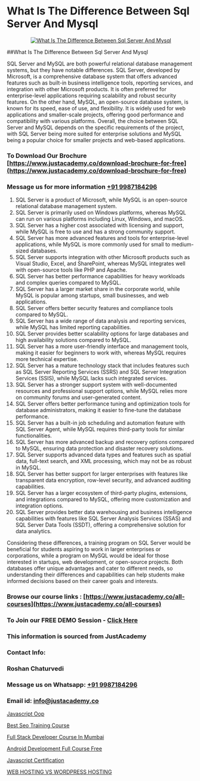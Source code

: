 # What Is The Difference Between Sql Server And Mysql

<p align="center">
  <a href="https://justacademy.co/course-detail/mysql-training">
    <img src="https://justacademy.co/storage2/course_image/1709880865_course_image.webp" alt="What Is The Difference Between Sql Server And Mysql">
  </a>
</p>
##What Is The Difference Between Sql Server And Mysql

SQL Server and MySQL are both powerful relational database management systems, but they have notable differences. SQL Server, developed by Microsoft, is a comprehensive database system that offers advanced features such as built-in business intelligence tools, reporting services, and integration with other Microsoft products. It is often preferred for enterprise-level applications requiring scalability and robust security features. On the other hand, MySQL, an open-source database system, is known for its speed, ease of use, and flexibility. It is widely used for web applications and smaller-scale projects, offering good performance and compatibility with various platforms. Overall, the choice between SQL Server and MySQL depends on the specific requirements of the project, with SQL Server being more suited for enterprise solutions and MySQL being a popular choice for smaller projects and web-based applications.
### To Download Our Brochure [https://www.justacademy.co/download-brochure-for-free](https://www.justacademy.co/download-brochure-for-free)
### Message us for more information [+91 9987184296](https://api.whatsapp.com/send?phone=919987184296)
1) SQL Server is a product of Microsoft, while MySQL is an open-source relational database management system.
2) SQL Server is primarily used on Windows platforms, whereas MySQL can run on various platforms including Linux, Windows, and macOS.
3) SQL Server has a higher cost associated with licensing and support, while MySQL is free to use and has a strong community support.
4) SQL Server has more advanced features and tools for enterprise-level applications, while MySQL is more commonly used for small to medium-sized databases.
5) SQL Server supports integration with other Microsoft products such as Visual Studio, Excel, and SharePoint, whereas MySQL integrates well with open-source tools like PHP and Apache.
6) SQL Server has better performance capabilities for heavy workloads and complex queries compared to MySQL.
7) SQL Server has a larger market share in the corporate world, while MySQL is popular among startups, small businesses, and web applications.
8) SQL Server offers better security features and compliance tools compared to MySQL.
9) SQL Server has a wide range of data analysis and reporting services, while MySQL has limited reporting capabilities.
10) SQL Server provides better scalability options for large databases and high availability solutions compared to MySQL.
11) SQL Server has a more user-friendly interface and management tools, making it easier for beginners to work with, whereas MySQL requires more technical expertise.
12) SQL Server has a mature technology stack that includes features such as SQL Server Reporting Services (SSRS) and SQL Server Integration Services (SSIS), while MySQL lacks such integrated services.
13) SQL Server has a stronger support system with well-documented resources and professional support options, while MySQL relies more on community forums and user-generated content.
14) SQL Server offers better performance tuning and optimization tools for database administrators, making it easier to fine-tune the database performance.
15) SQL Server has a built-in job scheduling and automation feature with SQL Server Agent, while MySQL requires third-party tools for similar functionalities.
16) SQL Server has more advanced backup and recovery options compared to MySQL, ensuring data protection and disaster recovery solutions.
17) SQL Server supports advanced data types and features such as spatial data, full-text search, and XML processing, which may not be as robust in MySQL.
18) SQL Server has better support for larger enterprises with features like transparent data encryption, row-level security, and advanced auditing capabilities.
19) SQL Server has a larger ecosystem of third-party plugins, extensions, and integrations compared to MySQL, offering more customization and integration options.
20) SQL Server provides better data warehousing and business intelligence capabilities with features like SQL Server Analysis Services (SSAS) and SQL Server Data Tools (SSDT), offering a comprehensive solution for data analytics. 

Considering these differences, a training program on SQL Server would be beneficial for students aspiring to work in larger enterprises or corporations, while a program on MySQL would be ideal for those interested in startups, web development, or open-source projects. Both databases offer unique advantages and cater to different needs, so understanding their differences and capabilities can help students make informed decisions based on their career goals and interests.

### Browse our course links : [https://www.justacademy.co/all-courses](https://www.justacademy.co/all-courses) 
### To Join our FREE DEMO Session - [Click Here](https://www.justacademy.co/register-for-course-demo)


### This information is sourced from JustAcademy
### Contact Info:
### Roshan Chaturvedi
### Message us on Whatsapp: [+91 9987184296](https://api.whatsapp.com/send?phone=919987184296)
### Email id: [info@justacademy.co](mailto:info@justacademy.co)
                
[Javascript Oop](https://www.linkedin.com/pulse/javascript-oop-justacademy-coimbatore-mc0ue?trackingId=GyOTA4rPmPWVBNwz4AQBsg%3D%3D&lipi=urn%3Ali%3Apage%3Ad_flagship3_company_admin%3B7mNmKz24Tx%2BfRDkV0HwLig%3D%3D)

[Best Seo Training Course](https://www.linkedin.com/pulse/best-seo-training-course-justacademy-manchester-tdd0f?trackingId=eKkk6mI9DNYYBA5sW5VHZQ%3D%3D&lipi=urn%3Ali%3Apage%3Ad_flagship3_company_admin%3BjwbjXdoOSmefqxJib%2FbqYQ%3D%3D)

[Full Stack Developer Course In Mumbai](https://medium.com/@mistersumit961/full-stack-developer-course-in-mumbai-1e8bf986e806)

[Android Development Full Course Free](https://medium.com/@negishivu99/android-development-full-course-free-b5626a0fc191)

[Javascript Certification](https://justacademyin.github.io/Articles/Javascript-Certification)

[WEB HOSTING VS WORDPRESS HOSTING](https://justacademyin.github.io/justacademy/web-hosting-vs-wordpress-hosting)

